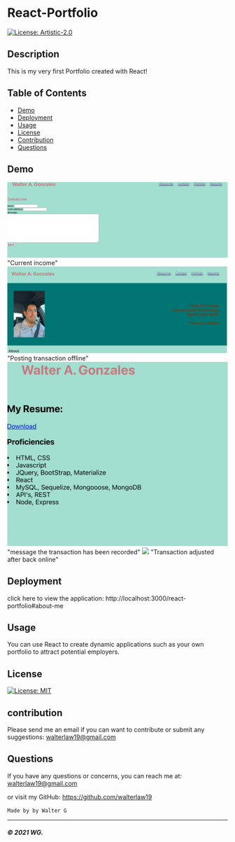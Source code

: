 # React-Portfolio

[![License: Artistic-2.0](https://img.shields.io/badge/License-Perl-0298c3.svg)](https://opensource.org/licenses/Artistic-2.0)

## Description
This is my very first Portfolio created with React! 

## Table of Contents

* [Demo](#demo)
* [Deployment](#deployment)
* [Usage](#usage)
* [License](#license)
* [Contribution](#contribution)
* [Questions](#questions)

## Demo

![](Readme-images/screenshot1.PNG)"Current income"
![](Readme-images/screenshot2.PNG) "Posting transaction offline"
![](Readme-images/screenshot3.PNG) "message the transaction has been recorded"
![](Readme-images/screenshot4.PNG) "Transaction adjusted after back online"

## Deployment

click here to view the application:
http://localhost:3000/react-portfolio#about-me

## Usage
You can use React to create dynamic applications such as your own portfolio to attract potential employers.
 
## License

[![License: MIT](https://img.shields.io/badge/License-MIT-yellow.svg)](https://opensource.org/licenses/MIT)

## contribution

Please send me an email if you can want to contribute or submit any suggestions: walterlaw19@gmail.com

## Questions

If you have any questions or concerns, you can reach me at: walterlaw19@gmail.com

or visit my GitHub: https://github.com/walterlaw19

```
Made by by Walter G
```

---
##### © 2021 WG.